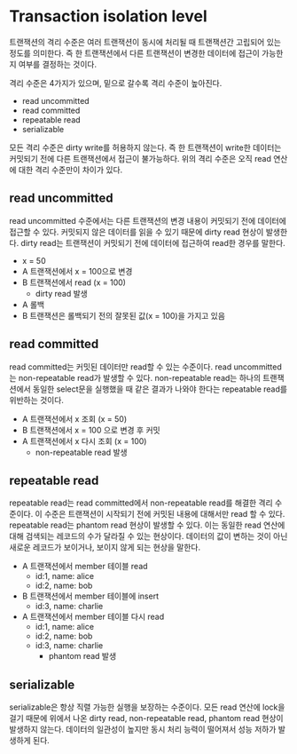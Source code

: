 # Transaction isolation level

트랜잭션의 격리 수준은 여러 트랜잭션이 동시에 처리될 때 트랜잭션간 고립되어 있는 정도를 의미한다. 즉 한 트랜잭션에서 다른 트랜잭션이 변경한 데이터에 접근이 가능한지 여부를 결정하는 것이다.

격리 수준은 4가지가 있으며, 밑으로 갈수록 격리 수준이 높아진다.

- read uncommitted
- read committed
- repeatable read
- serializable

모든 격리 수준은 dirty write를 허용하지 않는다. 즉 한 트랜잭션이 write한 데이터는 커밋되기 전에 다른 트랜잭션에서 접근이 불가능하다. 위의 격리 수준은 오직 read 연산에 대한 격리 수준만이 차이가 있다.

## read uncommitted

read uncommitted 수준에서는 다른 트랜잭션의 변경 내용이 커밋되기 전에 데이터에 접근할 수 있다. 커밋되지 않은 데이터를 읽을 수 있기 때문에 dirty read 현상이 발생한다. dirty read는 트랜잭션이 커밋되기 전에 데이터에 접근하여 read한 경우를 말한다.

- x = 50
- A 트랜잭션에서 x = 100으로 변경
- B 트랜잭션에서 read (x = 100)
  - dirty read 발생
- A 롤백
- B 트랜잭션은 롤백되기 전의 잘못된 값(x = 100)을 가지고 있음

## read committed

read committed는 커밋된 데이터만 read할 수 있는 수준이다. read uncommitted는 non-repeatable read가 발생할 수 있다. non-repeatable read는 하나의 트랜잭션에서 동일한 select문을 실행했을 때 같은 결과가 나와야 한다는 repeatable read를 위반하는 것이다.

- A 트랜잭션에서 x 조회 (x = 50)
- B 트랜잭션에서 x = 100 으로 변경 후 커밋
- A 트랜잭션에서 x 다시 조회 (x = 100)
  - non-repeatable read 발생

## repeatable read

repeatable read는 read committed에서 non-repeatable read를 해결한 격리 수준이다. 이 수준은 트랜잭션이 시작되기 전에 커밋된 내용에 대해서만 read 할 수 있다. repeatable read는 phantom read 현상이 발생할 수 있다. 이는 동일한 read 연산에 대해 검색되는 레코드의 수가 달라질 수 있는 현상이다. 데이터의 값이 변하는 것이 아닌 새로운 레코드가 보이거나, 보이지 않게 되는 현상을 말한다.

- A 트랜잭션에서 member 테이블 read
  - id:1, name: alice
  - id:2, name: bob
- B 트랜잭션에서 member 테이블에 insert
  - id:3, name: charlie
- A 트랜잭션에서 member 테이블 다시 read
  - id:1, name: alice
  - id:2, name: bob
  - id:3, name: charlie
    - phantom read 발생

## serializable

serializable은 항상 직렬 가능한 실행을 보장하는 수준이다. 모든 read 연산에 lock을 걸기 때문에 위에서 나온 dirty read, non-repeatable read, phantom read 현상이 발생하지 않는다. 데이터의 일관성이 높지만 동시 처리 능력이 떨어져서 성능 저하가 발생하게 된다.